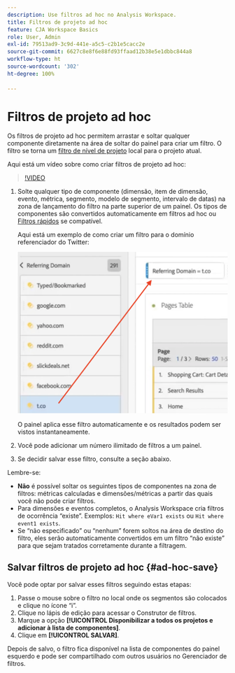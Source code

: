 ```yaml
---
description: Use filtros ad hoc no Analysis Workspace.
title: Filtros de projeto ad hoc
feature: CJA Workspace Basics
role: User, Admin
exl-id: 79513ad9-3c9d-441e-a5c5-c2b1e5cacc2e
source-git-commit: 6627c8e8f6e88fd93ffaad12b38e5e1dbbc844a8
workflow-type: ht
source-wordcount: '302'
ht-degree: 100%

---
```


# Filtros de projeto ad hoc

Os filtros de projeto ad hoc permitem arrastar e soltar qualquer componente diretamente na área de soltar do painel para criar um filtro. O filtro se torna um [filtro de nível de projeto](https://experienceleague.adobe.com/docs/analytics-platform/using/cja-components/cja-filters/quick-filters.html?lang=pt-BR) local para o projeto atual.

Aqui está um vídeo sobre como criar filtros de projeto ad hoc:

>[!VIDEO](https://video.tv.adobe.com/v/23978/?quality=12)


1. Solte qualquer tipo de componente (dimensão, item de dimensão, evento, métrica, segmento, modelo de segmento, intervalo de datas) na zona de lançamento do filtro na parte superior de um painel. Os tipos de componentes são convertidos automaticamente em filtros ad hoc ou [Filtros rápidos](/help/components/filters/quick-filters.md) se compatível.

   Aqui está um exemplo de como criar um filtro para o domínio referenciador do Twitter:

   ![](assets/ad-hoc1.png)

   O painel aplica esse filtro automaticamente e os resultados podem ser vistos instantaneamente.

1. Você pode adicionar um número ilimitado de filtros a um painel.
1. Se decidir salvar esse filtro, consulte a seção abaixo.

Lembre-se:

* **Não** é possível soltar os seguintes tipos de componentes na zona de filtros: métricas calculadas e dimensões/métricas a partir das quais você não pode criar filtros.
* Para dimensões e eventos completos, o Analysis Workspace cria filtros de ocorrência “existe”. Exemplos: `Hit where eVar1 exists` ou `Hit where event1 exists`.
* Se “não especificado” ou “nenhum” forem soltos na área de destino do filtro, eles serão automaticamente convertidos em um filtro “não existe” para que sejam tratados corretamente durante a filtragem.

## Salvar filtros de projeto ad hoc {#ad-hoc-save}

Você pode optar por salvar esses filtros seguindo estas etapas:

1. Passe o mouse sobre o filtro no local onde os segmentos são colocados e clique no ícone “i”.
1. Clique no lápis de edição para acessar o Construtor de filtros.
1. Marque a opção **[!UICONTROL Disponibilizar a todos os projetos e adicionar à lista de componentes]**.
1. Clique em **[!UICONTROL SALVAR]**.

Depois de salvo, o filtro fica disponível na lista de componentes do painel esquerdo e pode ser compartilhado com outros usuários no Gerenciador de filtros.

